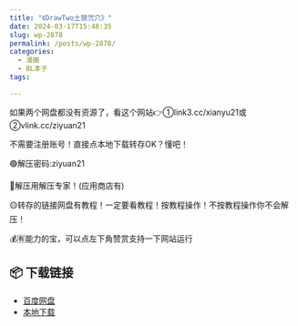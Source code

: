 ```yaml
---
title: "《DrawTwo土狼弐穴》"
date: 2024-03-17T15:48:35
slug: wp-2878
permalink: /posts/wp-2878/
categories:
  - 漫画
  - BL本子
tags:

---
```


如果两个网盘都没有资源了，看这个网站👉①link3.cc/xianyu21或②vlink.cc/ziyuan21

不需要注册账号！直接点本地下载转存OK？懂吧！

🟢解压密码:ziyuan21

🔵解压用解压专家！(应用商店有)

🟡转存的链接网盘有教程！一定要看教程！按教程操作！不按教程操作你不会解压！

💰🈶能力的宝，可以点左下角赞赏支持一下网站运行

## 📦 下载链接
- [百度网盘](https://blziyuan21.com/pay-download/2878?key=08696e6431&down_id=0)
- [本地下载](https://blziyuan21.com/pay-download/2878?key=08696e6431&down_id=1)

